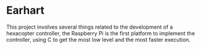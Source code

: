 Earhart
=======

This project involves several things related to the development of a hexacopter controller, the Raspberry Pi is the first platform to implement the controller, using C to get the most low level and the most faster execution.
